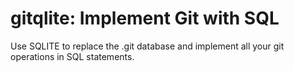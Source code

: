 # gitqlite: Implement Git with SQL

Use SQLITE to replace the .git database and implement all your git operations in SQL statements.
